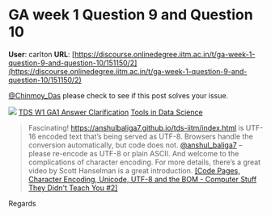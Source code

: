 # GA week 1 Question 9 and Question 10

**User**: carlton
**URL**: [https://discourse.onlinedegree.iitm.ac.in/t/ga-week-1-question-9-and-question-10/151150/2](https://discourse.onlinedegree.iitm.ac.in/t/ga-week-1-question-9-and-question-10/151150/2)

[@Chinmoy\_Das](/u/chinmoy_das) please check to see if this post solves your issue.

![](https://dub1.discourse-cdn.com/flex013/user_avatar/discourse.onlinedegree.iitm.ac.in/s.anand/48/15264_2.png)
[TDS W1 GA1 Answer Clarification](https://discourse.onlinedegree.iitm.ac.in/t/tds-w1-ga1-answer-clarification/149661/2) [Tools in Data Science](/c/courses/tds-kb/34)

> Fascinating! <https://anshulbaliga7.github.io/tds-iitm/index.html> is UTF-16 encoded text that’s being served as UTF-8. Browsers handle the conversion automatically, but code does not.
> [@anshul\_baliga7](/u/anshul_baliga7) – please re-encode as UTF-8 or plain ASCII. And welcome to the complications of character encoding. For more details, there’s a great video by Scott Hanselman is a great introduction.
> [[Code Pages, Character Encoding, Unicode, UTF-8 and the BOM - Computer Stuff They Didn't Teach You #2]](https://youtu.be/jeIBNn5Y5fI)

Regards
